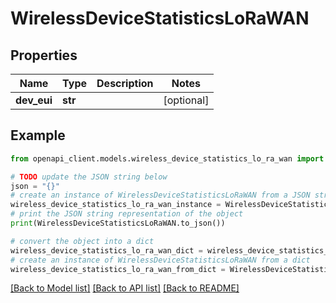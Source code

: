 # WirelessDeviceStatisticsLoRaWAN


## Properties

Name | Type | Description | Notes
------------ | ------------- | ------------- | -------------
**dev_eui** | **str** |  | [optional] 

## Example

```python
from openapi_client.models.wireless_device_statistics_lo_ra_wan import WirelessDeviceStatisticsLoRaWAN

# TODO update the JSON string below
json = "{}"
# create an instance of WirelessDeviceStatisticsLoRaWAN from a JSON string
wireless_device_statistics_lo_ra_wan_instance = WirelessDeviceStatisticsLoRaWAN.from_json(json)
# print the JSON string representation of the object
print(WirelessDeviceStatisticsLoRaWAN.to_json())

# convert the object into a dict
wireless_device_statistics_lo_ra_wan_dict = wireless_device_statistics_lo_ra_wan_instance.to_dict()
# create an instance of WirelessDeviceStatisticsLoRaWAN from a dict
wireless_device_statistics_lo_ra_wan_from_dict = WirelessDeviceStatisticsLoRaWAN.from_dict(wireless_device_statistics_lo_ra_wan_dict)
```
[[Back to Model list]](../README.md#documentation-for-models) [[Back to API list]](../README.md#documentation-for-api-endpoints) [[Back to README]](../README.md)


